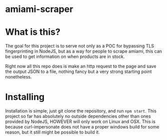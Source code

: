 # amiami-scraper

# What is this?

The goal for this project is to serve not only as a POC for bypassing TLS fingerprinting in NodeJS, but as a way for people to scrape amiami, this can be used to get information on when products are in stock.

Right now all this repo does is make an http request to the page and save the output JSON to a file, nothing fancy but a very strong starting point nonetheless. 

# Installing

Installation is simple, just git clone the repository, and run `npm start`. This project so far has absolutely no outside dependencies other than ones provided by NodeJS, HOWEVER will only work on Linux and OSX. This is because curl-impersonate does not have a proper windows build for some reason, but it still might be possible to build it.
